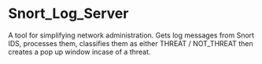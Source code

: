 # Snort_Log_Server
A tool for simplifying network administration. Gets log messages from Snort IDS, processes them, classifies them as either THREAT / NOT_THREAT then creates a pop up window incase of a threat.
